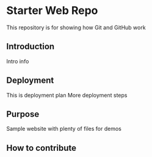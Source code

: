 # Starter Web Repo

This repository is for showing how Git and GitHub work

## Introduction

Intro info

## Deployment

This is deployment plan
More deployment steps

## Purpose

Sample website with plenty of files for demos

## How to contribute


